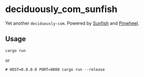 # deciduously_com_sunfish

Yet another `deciduously-com`. Powered by [Sunfish](https://github.com/tangramdotdev/sunfish/) and [Pinwheel](https://github.com/tangramdotdev/pinwheel/).

## Usage

```txt
cargo run
```

or

```txt
# HOST=0.0.0.0 PORT=8080 cargo run --release
```
